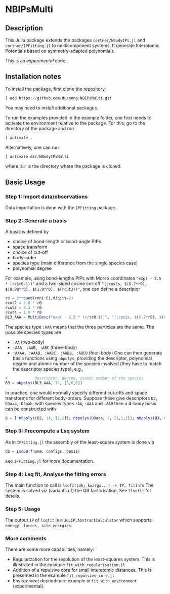 # NBIPsMulti

## Description

This Julia package extends the packages `cortner/NBodyIPs.jl` and `cortner/IPFitting.jl` to multicomponent systems. It generate Interatomic Potentials based on symmetry-adapted polynomials.

This is an *experimental* code.

## Installation notes

To install the package, first clone the repository:
```julia
] add https://github.com/dussong/NBIPsMulti.git
```
You may need to install additional packages.

To run the examples provided in the example folder, one first needs to activate the environment relative to the package. For this, go to the directory of the package and run
```julia
] activate .
```
Alternatively, one can run
```julia
] activate dir/NBodyIPsMulti
```
where `dir` is the directory where the package is cloned.


## Basic Usage

### Step 1: Import data/observations

Data importation is done with the `IPFitting` package.

### Step 2: Generate a basis

A basis is defined by
* choice of bond-length or bond-angle PIPs.
* space transform
* choice of cut-off
* body-order
* species type (main difference from the single species case)
* polynomial degree

For example, using bond-lengths PIPs with Morse coordinates `"exp( - 2.5 * (r/$r0-1))"` and a two-sided cosine cut-off `"(:cos2s, $(0.7*r0), $(0.88*r0), $(1.8*r0), $(rcut3))"`, one can define a descriptor
```julia
r0 = 3*round(rnn(:C),digits=2)
rcut2 = 2.8 * r0
rcut3 = 2.3 * r0
rcut4 = 1.9 * r0
BL3_AAA = MultiDesc("exp( - 2.5 * (r/$r0-1))", "(:cos2s, $(0.7*r0), $(0.88*r0), $(1.8*r0), $(rcut3))",Val(:AAA))
```
The species type `:AAA` means that the three particles are the same. The possible species types are
* `:AA` (two-body)
* `:AAA, :AAB, :ABC` (three-body)
* `:AAAA, :AAAB, :AABC, :AABB, :ABCD` (four-body)
One can then generate basis functions using `nbpolys`, providing the descriptor, polynomial degree and atomic number of the species involved (they have to match the descriptor species type), e.g.,
```julia
#            descriptor, degree, atomic number of the species
B3 = nbpolys(BL3_AAA, 14, [6,6,6])
```
In practice, one would normally specify different cut-offs and space transforms
for different body-orders. Suppose these give descriptors `D2, D3aaa, D3aab`, with species types `:AA`, `:AAA` and `:AAB` then
a 4-body basis can be constructed with
```julia
B = [ nbpolys(D2, 14, [1,1]); nbpolys(D3aaa, 7, [1,1,1]); nbpolys(D3, 8, [1,1,6]) ]
```

### Step 3: Precompute a Lsq system

As in `IPFitting.jl` the assembly of the least-square system is done via
```julia
db = LsqDB(fname, configs, basis)
```
see `IPFitting.jl` for more documentation.

### Step 4: Lsq fit, Analyse the fitting errors

The main function to call is
`lsqfit(db; kwargs...) -> IP, fitinfo`
The system is solved via (variants of) the QR factorisation. See `?lsqfit`
for details.

### Step 5: Usage

The output `IP` of `lsqfit` is a `JuLIP.AbstractCalculator` which supports
`energy, forces, site_energies`.

### More comments

There are some more capabilities, namely:
* Regularization for the resolution of the least-squares system. This is illustrated in the example `fit_with_regularisation.jl`
* Addition of a repulsive core for small interatomic distances. This is presented in the example `fit_repulsive_core.jl`
* Environment dependence example in `fit_with_environment` (experimental).
